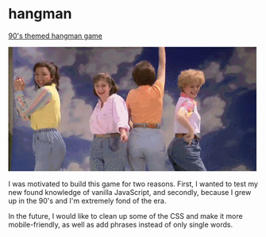 # hangman
[90's themed hangman game](https://meganthonykeogh.github.io/hangman/)

![90's Style](assets/images/mom-jeans-snl.gif)

I was motivated to build this game for two reasons. First, I wanted to test my new found knowledge of vanilla JavaScript, and secondly, because I grew up in the 90's and I'm extremely fond of the era. 

In the future, I would like to clean up some of the CSS and make it more mobile-friendly, as well as add phrases instead of only single words. 

